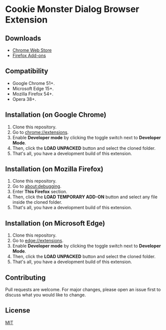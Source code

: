 # Cookie Monster Dialog Browser Extension

## Downloads

- [Chrome Web Store](https://chrome.google.com/webstore/detail/djcbfpkdhdkaflcigibkbpboflaplabg)
- [Firefox Add-ons](https://addons.mozilla.org/firefox/addon/cookie-dialog-monster/)

## Compatibility

- Google Chrome 51+.
- Microsoft Edge 15+.
- Mozilla Firefox 54+.
- Opera 38+.

## Installation (on Google Chrome)

1. Clone this repository.
2. Go to [chrome://extensions](chrome://extensions).
3. Enable **Developer mode** by clicking the toggle switch next to **Developer Mode**.
4. Then, click the **LOAD UNPACKED** button and select the cloned folder.
5. That's all, you have a development build of this extension.

## Installation (on Mozilla Firefox)

1. Clone this repository.
2. Go to [about:debugging](about:debugging).
3. Enter **This Firefox** section.
4. Then, click the **LOAD TEMPORARY ADD-ON** button and select any file inside the cloned folder.
5. That's all, you have a development build of this extension.

## Installation (on Microsoft Edge)

1. Clone this repository.
2. Go to [edge://extensions](edge://extensions).
3. Enable **Developer mode** by clicking the toggle switch next to **Developer Mode**.
4. Then, click the **LOAD UNPACKED** button and select the cloned folder.
5. That's all, you have a development build of this extension.

## Contributing

Pull requests are welcome. For major changes, please open an issue first to discuss what you would like to change.

## License

[MIT](https://choosealicense.com/licenses/mit/)
